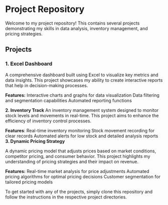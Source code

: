 # Project Repository

Welcome to my project repository! This contains several projects demonstrating my skills in data analysis, inventory management, and pricing strategies.

## Projects

### 1. Excel Dashboard
A comprehensive dashboard built using Excel to visualize key metrics and data insights. This project showcases my ability to create interactive reports that help in decision-making processes.

**Features:**
 Interactive charts and graphs for data visualization
 Data filtering and segmentation capabilities
 Automated reporting functions

 **2. Inventory Track**
An inventory management system designed to monitor stock levels and movements in real-time. This project aims to enhance the efficiency of inventory control processes.

**Features**:
  Real-time inventory monitoring
  Stock movement recording for clear records
 Automated alerts for low stock and detailed analysis reports
 **3. Dynamic Pricing Strategy**
    
A dynamic pricing model that adjusts prices based on market conditions, competitor pricing, and consumer behavior. This project highlights my understanding of pricing strategies and their impact on revenue.

**Features:**
 Real-time market analysis for price adjustments
 Automated pricing algorithms for optimal pricing decisions
 Customer segmentation for tailored pricing models

To get started with any of the projects, simply clone this repository and follow the instructions in the respective project directories.

